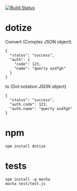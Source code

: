 [![Build Status](https://travis-ci.org/vardars/dotize.svg?branch=master)](https://travis-ci.org/vardars/dotize)

dotize
=

Convert (Complex JSON object)

    {
      "status": "success",
      "auth": {
        "code": 123,
        "name": "qwerty asdfgh"
      }
    }

to (Dot notation JSON object)

    {
      "status": "success",
      "auth.code": 123,
      "auth.name": "qwerty asdfgh"
    }

npm
=
    npm install dotize

tests
=

    npm install -g mocha
    mocha test/test.js
